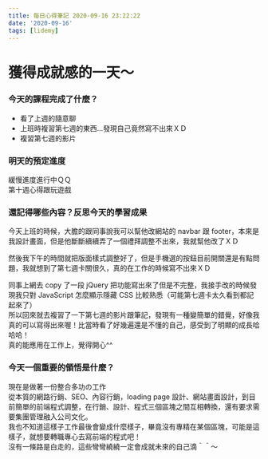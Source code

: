 ```yaml
---
title: 每日心得筆記 2020-09-16 23:22:22
date: '2020-09-16'
tags: [lidemy]
---
```


# 獲得成就感的一天～

### 今天的課程完成了什麼？

- 看了上週的隨意聊
- 上班時複習第七週的東西...發現自己竟然寫不出來ＸＤ
- 複習第七週的影片  


### 明天的預定進度

緩慢進度進行中ＱＱ  
第十週心得跟玩遊戲

### 還記得哪些內容？反思今天的學習成果

今天上班的時候，大膽的跟同事說我可以幫他改網站的 navbar 跟 footer，本來是我設計畫面，但是他斷斷續續弄了一個禮拜調整不出來，我就幫他改了ＸＤ

然後我下午的時間就把版面樣式調整好了，但是手機選的按鈕目前開關還是有點問題，我就想到了第七週卡關很久，真的在工作的時候寫不出來ＸＤ

同事上網去 copy 了一段 jQuery 把功能寫出來了但是不完整，我接手改的時候發現我只對 JavaScript 怎麼顯示隱藏 CSS 比較熟悉（可能第七週卡太久看到都記起來了）  
所以回來就去複習了一下第七週的影片跟筆記，發現有一種變簡單的錯覺，好像我真的可以寫得出來喔！比當時看了好幾遍還是不懂的自己，感受到了明顯的成長哈哈哈！  
真的能應用在工作上，覺得開心^^

### 今天一個重要的領悟是什麼？

現在是做著一份整合多功の工作  
從本質的網路行銷、SEO、內容行銷，loading page 設計、網站畫面設計，到目前簡單的前端程式調整，在行銷、設計、程式三個區塊之間互相轉換，還有要求需要集團管理融入公司文化。  
我也不知道這樣子工作最後會變成什麼樣子，畢竟沒有專精在某個區塊，可能是這樣子，就想要轉職專心去寫前端的程式吧！  
沒有一條路是白走的，這些彎彎繞繞一定會成就未來的自己滴＾＾～
